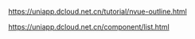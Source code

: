 https://uniapp.dcloud.net.cn/tutorial/nvue-outline.html

https://uniapp.dcloud.net.cn/component/list.html
